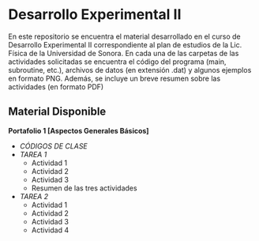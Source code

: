 # Desarrollo Experimental II
En este repositorio se encuentra el material desarrollado en el curso de Desarrollo Experimental II correspondiente al plan de estudios de la Lic. Física
de la Universidad de Sonora. En cada una de las carpetas de las actividades solicitadas se encuentra el código del programa (main, subroutine, etc.), archivos
de datos (en extensión .dat) y algunos ejemplos en formato PNG. Además, se incluye un breve resumen sobre las actividades (en formato PDF)

## Material Disponible
**Portafolio 1 [Aspectos Generales Básicos]**
  - *CÓDIGOS DE CLASE*
  - *TAREA 1*
    - Actividad 1
    - Actividad 2
    - Actividad 3
    - Resumen de las tres actividades
  - *TAREA 2*
    - Actividad 1
    - Actividad 2
    - Actividad 3
    - Actividad 4 
